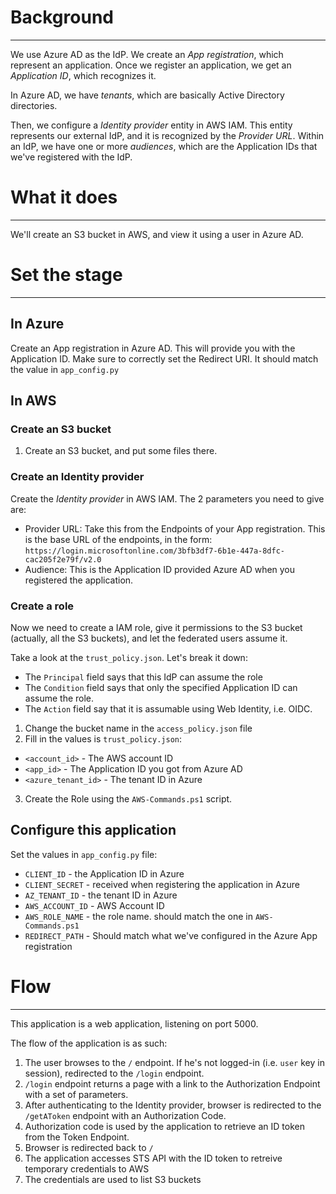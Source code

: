 
# Background
---
We use Azure AD as the IdP. We create an _App registration_, which represent an application.
Once we register an application, we get an _Application ID_, which recognizes it.

In Azure AD, we have _tenants_, which are basically Active Directory directories.

Then, we configure a _Identity provider_ entity in AWS IAM. This entity represents our external IdP, and it is recognized
by the _Provider URL_. Within an IdP, we have one or more _audiences_, which are the Application IDs that we've registered
with the IdP.

# What it does
---
We'll create an S3 bucket in AWS, and view it using a user in Azure AD.

# Set the stage
---
## In Azure
Create an App registration in Azure AD. This will provide you with the Application ID.
Make sure to correctly set the Redirect URI. It should match the value in `app_config.py`

## In AWS

### Create an S3 bucket
1. Create an S3 bucket, and put some files there.

### Create an Identity provider
Create the _Identity provider_ in AWS IAM. The 2 parameters you need to give are:
* Provider URL: Take this from the Endpoints of your App registration. This is the base URL of the endpoints, in the form: `https://login.microsoftonline.com/3bfb3df7-6b1e-447a-8dfc-cac205f2e79f/v2.0`
* Audience: This is the Application ID provided Azure AD when you registered the application.


### Create a role
Now we need to create a IAM role, give it permissions to the S3 bucket (actually, all the S3 buckets), and let the federated users
assume it.

Take a look at the `trust_policy.json`. Let's break it down:
* The `Principal` field says that this IdP can assume the role
* The `Condition` field says that only the specified Application ID can assume the role.
* The `Action` field say that it is assumable using Web Identity, i.e. OIDC.

1. Change the bucket name in the `access_policy.json` file
2. Fill in the values is `trust_policy.json`:
* `<account_id>` - The AWS account ID
* `<app_id>` - The Application ID you got from Azure AD
* `<azure_tenant_id>` - The tenant ID in Azure

3. Create the Role using the `AWS-Commands.ps1` script.

## Configure this application
Set the values in `app_config.py` file:
* `CLIENT_ID` - the Application ID in Azure
* `CLIENT_SECRET` - received when registering the application in Azure
* `AZ_TENANT_ID` - the tenant ID in Azure
* `AWS_ACCOUNT_ID` - AWS Account ID
* `AWS_ROLE_NAME` - the role name. should match the one in `AWS-Commands.ps1`
* `REDIRECT_PATH` - Should match what we've configured in the Azure App registration


# Flow
---
This application is a web application, listening on port 5000.

The flow of the application is as such:

1. The user browses to the `/` endpoint. If he's not logged-in (i.e. `user` key in session), redirected to the `/login` endpoint.
2. `/login` endpoint returns a page with a link to the Authorization Endpoint with a set of parameters.
3. After authenticating to the Identity provider, browser is redirected to the `/getAToken` endpoint with an Authorization Code.
4. Authorization code is used by the application to retrieve an ID token from the Token Endpoint.
5. Browser is redirected back to `/`
6. The application accesses STS API with the ID token to retreive temporary credentials to AWS
7. The credentials are used to list S3 buckets
